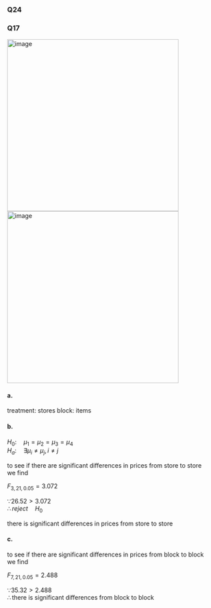 ### Q24

### Q17
<img width="400" alt="image" src=https://github.com/user-attachments/assets/5b409230-d154-4de5-84f9-02209f25b42e/>
<br>
<img width="400" alt="image" src=https://github.com/user-attachments/assets/59b815e1-0f2c-421c-a42c-591c754fc7ca/>


#### a.

treatment: stores
block: items

#### b.

$H_0: \quad \mu_1 = \mu_2 = \mu_3 = \mu_4$  
$H_a: \quad \exists \mu_i \neq \mu_j, i \neq j$  

to see if there are significant differences in prices from store to store  
we find

$F_{3,21,0.05} = 3.072$  

$\because 26.52 > 3.072$  
$\therefore reject \quad H_0$  

there is significant differences in prices from store to store

#### c.

to see if there are significant differences in prices from block to block  
we find  

$F_{7,21,0.05} = 2.488$  

$\because 35.32 > 2.488$  
$\therefore \text{there is significant differences from block to block  }$  

